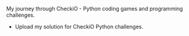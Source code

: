 My journey through CheckiO - Python coding games and programming challenges.

- Upload my solution for CheckiO Python challenges.


